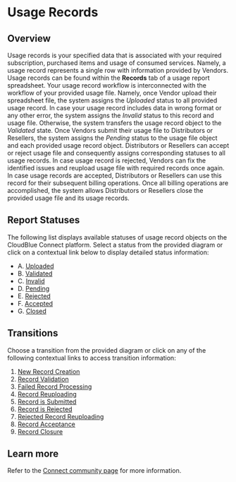 # Usage Records
## Overview
Usage records is your specified data that is associated with your required subscription, purchased items and usage of consumed services. Namely, a usage record represents a single row with information provided by Vendors. Usage records can be found within the **Records** tab of a usage report spreadsheet.
Your usage record workflow is interconnected with the workflow of your provided usage file. Namely, once Vendor upload their spreadsheet file, the system assigns the *Uploaded* status to all provided usage record. In case your usage record includes data in wrong format or any other error, the system assigns the *Invalid* status to this record and usage file. Otherwise, the system transfers the usage record object to the *Validated* state.
Once Vendors submit their usage file to Distributors or Resellers, the system assigns the *Pending* status to the usage file object and each provided usage record object. Distributors or Resellers can accept or reject usage file and consequently assigns corresponding statuses to all usage records. In case usage record is rejected, Vendors can fix the identified issues and reupload usage file with required records once again. In case usage records are accepted, Distributors or Resellers can use this record for their subsequent billing operations. Once all billing operations are accomplished, the system allows Distributors or Resellers close the provided usage file and its usage records. 

## Report Statuses
The following list displays available statuses of usage record objects on the CloudBlue Connect platform. Select a status from the provided diagram or click on a contextual link below to display detailed status information:

* A. [Uploaded](s-a-uploaded.html)
* B. [Validated](s-b-validated.html)
* C. [Invalid](s-c-invalid.html)
* D. [Pending](s-d-pending.html)
* E. [Rejected](s-e-rejected.html)
* F. [Accepted](s-f-accepted.html)
* G. [Closed](s-g-closed.html)

## Transitions
Choose a transition from the provided diagram or click on any of the following contextual links to access transition information:

1. [New Record Creation](t-1-new-uploaded.html)
2. [Record Validation](t-2-upl-validated.html)
3. [Failed Record Processing](t-3-upl-invalid.html)
4. [Record Reuploading](t-4-inv-uploaded.html)
5. [Record is Submitted](t-5-val-pending.html)
6. [Record is Rejected](t-6-pend-rejected.html)
7. [Rejected Record Reuploading](t-7-rej-uploaded.html)
8. [Record Acceptance](t-8-pend-accepted.html)
9. [Record Closure](t-9-acc-closed.html)

## Learn more
Refer to the [Connect community page](https://connect.cloudblue.com/community/modules/usage-module/) for more information.
